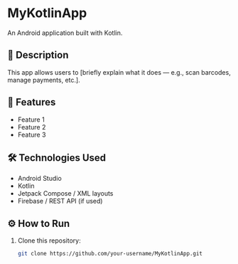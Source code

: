 # MyKotlinApp

An Android application built with Kotlin.

## 📱 Description
This app allows users to [briefly explain what it does — e.g., scan barcodes, manage payments, etc.].

## 🚀 Features
- Feature 1
- Feature 2
- Feature 3

## 🛠️ Technologies Used
- Android Studio
- Kotlin
- Jetpack Compose / XML layouts
- Firebase / REST API (if used)

## ⚙️ How to Run
1. Clone this repository:
   ```bash
   git clone https://github.com/your-username/MyKotlinApp.git
